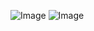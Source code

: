
![Image](https://github.com/user-attachments/assets/cae085a3-9b83-404b-8b18-7cdeae04ff42)
![Image](https://github.com/user-attachments/assets/d1f4ab36-2315-4e5c-98e1-7b327b68a817)

